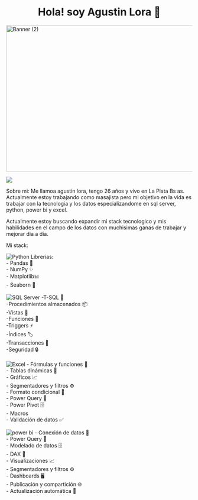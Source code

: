 <h1 align="center">Hola! soy Agustin Lora 💼</h1>

<img width="1584" height="396" alt="Banner (2)" src="https://github.com/user-attachments/assets/300742f9-8750-4ac9-956c-a986d2c904dd" />
<br>
<p align = "center">

[<img src="https://img.shields.io/badge/linkedin-%23000000.svg?style=for-the-badge&logo=linkedin&logoColor=black&labelColor=white" />](https://www.linkedin.com/in/agustin-lora-b847a034a)

</p>
Sobre mi: 
Me llamoa agustin lora, tengo 26 años y vivo en La Plata Bs as. Actualmente estoy trabajando como masajista pero mi objetivo en
la vida es trabajar con la tecnologia y los datos especializandome en sql server, python, power bi y excel.

Actualmente estoy buscando expandir mi stack tecnologico y mis habilidades en el campo de los datos con muchisimas ganas de trabajar
y mejorar dia a dia.


Mi stack: 

<img src="https://img.shields.io/badge/Python-3776AB?style=for-the-badge&logo=python&logoColor=white" alt="Python"/>
Librerias: <br>
 - Pandas 🐼<br>
 - NumPy ✨<br>
 - Matplotlib📊<br>
 - Seaborn 🎨<br>
<br>
  <img src="https://img.shields.io/badge/SQL%20Server-CC2927?style=for-the-badge&logo=microsoft-sql-server&logoColor=white" alt="SQL Server"/>
 -T-SQL 📝 <br>
 -Procedimientos almacenados 📦 <br>
 -Vistas 👀<br>
 -Funciones 🔧<br>
 -Triggers ⚡<br>
 -Índices 🏷️<br>
 -Transacciones 🔄 <br>
 -Seguridad 🔒  <br>
 <br>
  <img src="https://img.shields.io/badge/Microsoft%20Excel-217346?style=for-the-badge&logo=microsoft-excel&logoColor=white" alt="Excel"/>
- Fórmulas y funciones 🔢<br>
- Tablas dinámicas 🧩<br>
- Gráficos 📈 <br>
- Segmentadores y filtros ⚙️ <br>
- Formato condicional 🎨 <br>
- Power Query 🔄<br>
- Power Pivot 🗄️<br>
- Macros <br>
- Validación de datos ✅ <br>
<br>
  <img src="https://img.shields.io/badge/Power Bi-F2C811?style=for-the-badge&logo=powerbi&logoColor=white" alt="power bi"/>
- Conexión de datos 🔗 <br>
- Power Query 🔄 <br>
- Modelado de datos 🗄️ <br>
- DAX 📐 <br>
- Visualizaciones 📈<br>
- Segmentadores y filtros ⚙️ <br>
- Dashboards 🖥️ <br>
- Publicación y compartición 🌐 <br>
- Actualización automática 🔄
